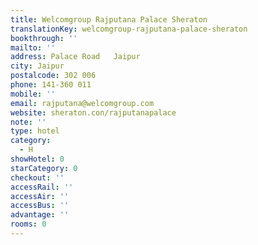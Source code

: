 ```yaml
---
title: Welcomgroup Rajputana Palace Sheraton
translationKey: welcomgroup-rajputana-palace-sheraton
bookthrough: ''
mailto: ''
address: Palace Road   Jaipur
city: Jaipur
postalcode: 302 006
phone: 141-360 011
mobile: ''
email: rajputana@welcomgroup.com
website: sheraton.con/rajputanapalace
note: ''
type: hotel
category:
  - H
showHotel: 0
starCategory: 0
checkout: ''
accessRail: ''
accessAir: ''
accessBus: ''
advantage: ''
rooms: 0
---
```

